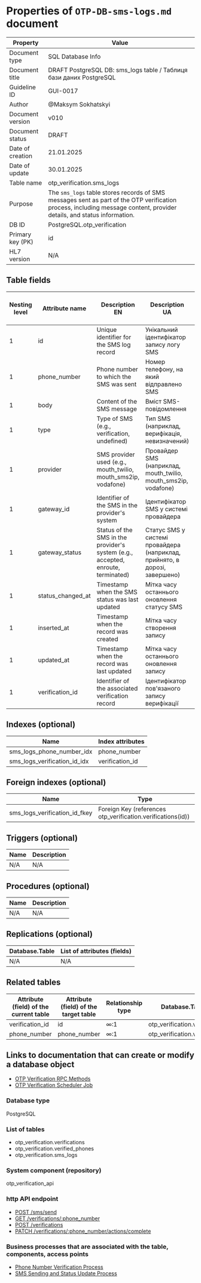 # Properties of `OTP-DB-sms-logs.md` document

| Property | Value |
|----------|-------|
| Document type | SQL Database Info |
| Document title | DRAFT PostgreSQL DB: sms_logs table / Таблиця бази даних PostgreSQL |
| Guideline ID | GUI-0017 |
| Author | @Maksym Sokhatskyi |
| Document version | v010 |
| Document status | DRAFT |
| Date of creation | 21.01.2025 |
| Date of update | 30.01.2025 |
| Table name | otp_verification.sms_logs |
| Purpose | The `sms_logs` table stores records of SMS messages sent as part of the OTP verification process, including message content, provider details, and status information. |
| DB ID | PostgreSQL.otp_verification |
| Primary key (PK) | id |
| HL7 version | N/A |

## Table fields

| Nesting level | Attribute name | Description EN | Description UA | M/O | Type | HL7 vs eHealth comparison result |
|---------------|----------------|----------------|----------------|-----|------|---------------------------------|
| 1 | id | Unique identifier for the SMS log record | Унікальний ідентифікатор запису логу SMS | M | uuid | N/A |
| 1 | phone_number | Phone number to which the SMS was sent | Номер телефону, на який відправлено SMS | M | text | N/A |
| 1 | body | Content of the SMS message | Вміст SMS-повідомлення | M | text | N/A |
| 1 | type | Type of SMS (e.g., verification, undefined) | Тип SMS (наприклад, верифікація, невизначений) | M | text | N/A |
| 1 | provider | SMS provider used (e.g., mouth_twilio, mouth_sms2ip, vodafone) | Провайдер SMS (наприклад, mouth_twilio, mouth_sms2ip, vodafone) | O | text | N/A |
| 1 | gateway_id | Identifier of the SMS in the provider's system | Ідентифікатор SMS у системі провайдера | O | text | N/A |
| 1 | gateway_status | Status of the SMS in the provider's system (e.g., accepted, enroute, terminated) | Статус SMS у системі провайдера (наприклад, прийнято, в дорозі, завершено) | O | text | N/A |
| 1 | status_changed_at | Timestamp when the SMS status was last updated | Мітка часу останнього оновлення статусу SMS | O | timestamp | N/A |
| 1 | inserted_at | Timestamp when the record was created | Мітка часу створення запису | M | timestamp | N/A |
| 1 | updated_at | Timestamp when the record was last updated | Мітка часу останнього оновлення запису | M | timestamp | N/A |
| 1 | verification_id | Identifier of the associated verification record | Ідентифікатор пов'язаного запису верифікації | O | uuid | N/A |

## Indexes (optional)

| Name | Index attributes |
|------|------------------|
| sms_logs_phone_number_idx | phone_number |
| sms_logs_verification_id_idx | verification_id |

## Foreign indexes (optional)

| Name | Type |
|------|------|
| sms_logs_verification_id_fkey | Foreign Key (references otp_verification.verifications(id)) |

## Triggers (optional)

| Name | Description |
|------|-------------|
| N/A | N/A |

## Procedures (optional)

| Name | Description |
|------|-------------|
| N/A | N/A |

## Replications (optional)

| Database.Table | List of attributes (fields) |
|----------------|----------------------------|
| N/A | N/A |

## Related tables

| Attribute (field) of the current table | Attribute (field) of the target table | Relationship type | Database.Target table |
|---------------------------------------|--------------------------------------|-------------------|-----------------------|
| verification_id | id | ∞:1 | otp_verification.verifications |
| phone_number | phone_number | ∞:1 | otp_verification.verified_phones |

## Links to documentation that can create or modify a database object
- [OTP Verification RPC Methods](https://e-health-ua.atlassian.net/wiki/)
- [OTP Verification Scheduler Job](https://e-health-ua.atlassian.net/wiki/)

### Database type
PostgreSQL

### List of tables
- otp_verification.verifications
- otp_verification.verified_phones
- otp_verification.sms_logs

### System component (repository)
otp_verification_api

### http API endpoint
- [POST /sms/send](https://e-health-ua.atlassian.net/wiki/)
- [GET /verifications/:phone_number](https://e-health-ua.atlassian.net/wiki/)
- [POST /verifications](https://e-health-ua.atlassian.net/wiki/)
- [PATCH /verifications/:phone_number/actions/complete](https://e-health-ua.atlassian.net/wiki/)

### Business processes that are associated with the table, components, access points
- [Phone Number Verification Process](https://e-health-ua.atlassian.net/wiki/)
- [SMS Sending and Status Update Process](https://e-health-ua.atlassian.net/wiki/)